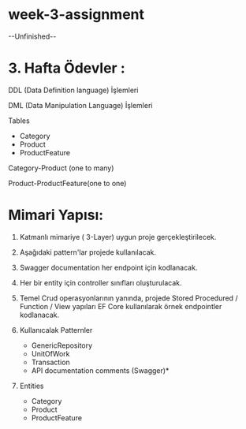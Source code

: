 # week-3-assignment

--Unfinished--

# 3. Hafta Ödevler :

DDL (Data Definition language) İşlemleri

DML (Data Manipulation Language) İşlemleri

Tables

- Category
- Product
- ProductFeature

Category-Product (one to many)

Product-ProductFeature(one to one)

# Mimari Yapısı: 
1. Katmanlı mimariye ( 3-Layer)  uygun proje gerçekleştirilecek. 
2. Aşağıdaki pattern'lar projede kullanılacak. 
3. Swagger documentation her endpoint için kodlanacak. 
4. Her bir entity için controller sınıfları oluşturulacak. 
5. Temel Crud operasyonlarının yanında, projede  Stored Procedured / Function / View yapıları EF Core  kullanılarak örnek endpointler kodlanacak.
6. Kullanıcalak Patternler
	- GenericRepository
	- UnitOfWork
	- Transaction
	- API documentation comments (Swagger)*

7. Entities
	- Category
	- Product
	- ProductFeature
